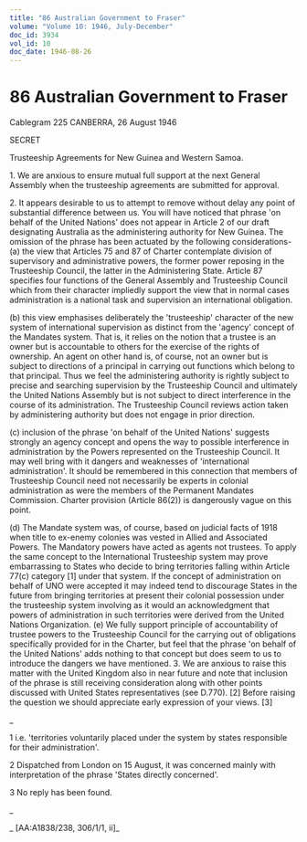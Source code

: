 ```yaml
---
title: "86 Australian Government to Fraser"
volume: "Volume 10: 1946, July-December"
doc_id: 3934
vol_id: 10
doc_date: 1946-08-26
---
```


# 86 Australian Government to Fraser

Cablegram 225 CANBERRA, 26 August 1946

SECRET

Trusteeship Agreements for New Guinea and Western Samoa.

1\. We are anxious to ensure mutual full support at the next General Assembly when the trusteeship agreements are submitted for approval.

2\. It appears desirable to us to attempt to remove without delay any point of substantial difference between us. You will have noticed that phrase 'on behalf of the United Nations' does not appear in Article 2 of our draft designating Australia as the administering authority for New Guinea. The omission of the phrase has been actuated by the following considerations- (a) the view that Articles 75 and 87 of Charter contemplate division of supervisory and administrative powers, the former power reposing in the Trusteeship Council, the latter in the Administering State. Article 87 specifies four functions of the General Assembly and Trusteeship Council which from their character impliedly support the view that in normal cases administration is a national task and supervision an international obligation.

(b) this view emphasises deliberately the 'trusteeship' character of the new system of international supervision as distinct from the 'agency' concept of the Mandates system. That is, it relies on the notion that a trustee is an owner but is accountable to others for the exercise of the rights of ownership. An agent on other hand is, of course, not an owner but is subject to directions of a principal in carrying out functions which belong to that principal. Thus we feel the administering authority is rightly subject to precise and searching supervision by the Trusteeship Council and ultimately the United Nations Assembly but is not subject to direct interference in the course of its administration. The Trusteeship Council reviews action taken by administering authority but does not engage in prior direction.

(c) inclusion of the phrase 'on behalf of the United Nations' suggests strongly an agency concept and opens the way to possible interference in administration by the Powers represented on the Trusteeship Council. It may well bring with it dangers and weaknesses of 'international administration'. It should be remembered in this connection that members of Trusteeship Council need not necessarily be experts in colonial administration as were the members of the Permanent Mandates Commission. Charter provision (Article 86(2)) is dangerously vague on this point.

(d) The Mandate system was, of course, based on judicial facts of 1918 when title to ex-enemy colonies was vested in Allied and Associated Powers. The Mandatory powers have acted as agents not trustees. To apply the same concept to the International Trusteeship system may prove embarrassing to States who decide to bring territories falling within Article 77(c) category [1] under that system. If the concept of administration on behalf of UNO were accepted it may indeed tend to discourage States in the future from bringing territories at present their colonial possession under the trusteeship system involving as it would an acknowledgment that powers of administration in such territories were derived from the United Nations Organization. (e) We fully support principle of accountability of trustee powers to the Trusteeship Council for the carrying out of obligations specifically provided for in the Charter, but feel that the phrase 'on behalf of the United Nations' adds nothing to that concept but does seem to us to introduce the dangers we have mentioned. 3. We are anxious to raise this matter with the United Kingdom also in near future and note that inclusion of the phrase is still receiving consideration along with other points discussed with United States representatives (see D.770). [2] Before raising the question we should appreciate early expression of your views. [3]

_

1 i.e. 'territories voluntarily placed under the system by states responsible for their administration'.

2 Dispatched from London on 15 August, it was concerned mainly with interpretation of the phrase 'States directly concerned'.

3 No reply has been found.

_

_ [AA:A1838/238, 306/1/1, ii]_
